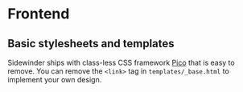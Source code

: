 # Frontend

## Basic stylesheets and templates

Sidewinder ships with class-less CSS framework [Pico](https://picocss.com) that is easy to remove. You can remove the `<link>` tag in `templates/_base.html` to implement your own design.
